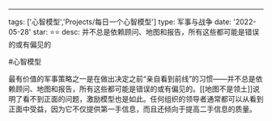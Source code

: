 
---
tags: ['心智模型','Projects/每日一个心智模型']
type:  军事与战争
date: '2022-05-28'
star: ⭐⭐
desc: 并不总是依赖顾问、地图和报告，所有这些都可能是错误的或有偏见的

#心智模型

最有价值的军事策略之一是在做出决定之前“亲自看到前线”的习惯——并不总是依赖顾问、地图和报告，所有这些都可能是错误的或有偏见的。[[地图不是领土]]说明了看不到正面的问题，激励模型也是如此。任何组织的领导者通常都可以从看到正面中受益，因为它不仅提供第一手信息，而且还倾向于提高二手信息的质量。